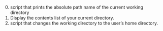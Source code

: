 0. script that prints the absolute path name of the current working directory
1. Display the contents list of your current directory.
2.  script that changes the working directory to the user’s home directory.
